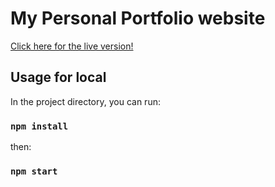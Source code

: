 # My Personal Portfolio website

[Click here for the live version!](https://simonmilord.com/)

## Usage for local

In the project directory, you can run:
### `npm install`
then:
### `npm start`

